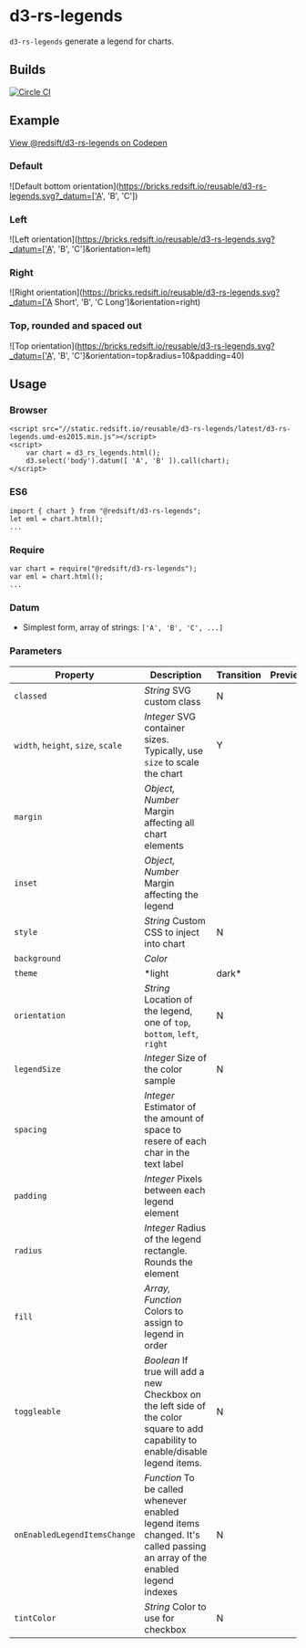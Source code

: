 # d3-rs-legends

`d3-rs-legends` generate a legend for charts.

## Builds

[![Circle CI](https://circleci.com/gh/Redsift/d3-rs-legends.svg?style=svg)](https://circleci.com/gh/Redsift/d3-rs-legends)

## Example

[View @redsift/d3-rs-legends on Codepen](http:...)

### Default

![Default bottom orientation](https://bricks.redsift.io/reusable/d3-rs-legends.svg?_datum=['A', 'B', 'C'])

### Left

![Left orientation](https://bricks.redsift.io/reusable/d3-rs-legends.svg?_datum=['A', 'B', 'C']&orientation=left)

### Right

![Right orientation](https://bricks.redsift.io/reusable/d3-rs-legends.svg?_datum=['A Short', 'B', 'C Long']&orientation=right)

### Top, rounded and spaced out

![Top orientation](https://bricks.redsift.io/reusable/d3-rs-legends.svg?_datum=['A', 'B', 'C']&orientation=top&radius=10&padding=40)

## Usage

### Browser
	
	<script src="//static.redsift.io/reusable/d3-rs-legends/latest/d3-rs-legends.umd-es2015.min.js"></script>
	<script>
		var chart = d3_rs_legends.html();
		d3.select('body').datum([ 'A', 'B' ]).call(chart);
	</script>

### ES6

	import { chart } from "@redsift/d3-rs-legends";
	let eml = chart.html();
	...
	
### Require

	var chart = require("@redsift/d3-rs-legends");
	var eml = chart.html();
	...

### Datum

- Simplest form, array of strings: `['A', 'B', 'C', ...]`

### Parameters

Property|Description|Transition|Preview
----|-----------|----------|-------
`classed`|*String* SVG custom class|N
`width`, `height`, `size`, `scale`|*Integer* SVG container sizes. Typically, use `size` to scale the chart|Y
`margin`|*Object, Number* Margin affecting all chart elements
`inset`|*Object, Number* Margin affecting the legend
`style`|*String* Custom CSS to inject into chart|N
`background`|*Color*
`theme`|*light|dark*
`orientation`|*String* Location of the legend, one of `top`, `bottom`, `left`, `right`|N
`legendSize`|*Integer* Size of the color sample|N
`spacing`|*Integer* Estimator of the amount of space to resere of each char in the text label
`padding`|*Integer* Pixels between each legend element
`radius`|*Integer* Radius of the legend rectangle. Rounds the element
`fill`|*Array, Function* Colors to assign to legend in order
`toggleable`|*Boolean* If true will add a new Checkbox on the left side of the color square to add capability to enable/disable legend items.|N
`onEnabledLegendItemsChange`|*Function* To be called whenever enabled legend items changed. It's called passing an array of the enabled legend indexes|N
`tintColor`|*String* Color to use for checkbox|N


